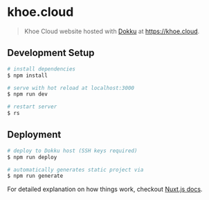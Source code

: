 # khoe.cloud

> Khoe Cloud website hosted with [Dokku](http://dokku.viewdocs.io/dokku/) at https://khoe.cloud.

## Development Setup

``` bash
# install dependencies
$ npm install

# serve with hot reload at localhost:3000
$ npm run dev

# restart server
$ rs
```

## Deployment
```bash
# deploy to Dokku host (SSH keys required)
$ npm run deploy

# automatically generates static project via
$ npm run generate
```

For detailed explanation on how things work, checkout [Nuxt.js docs](https://nuxtjs.org).

